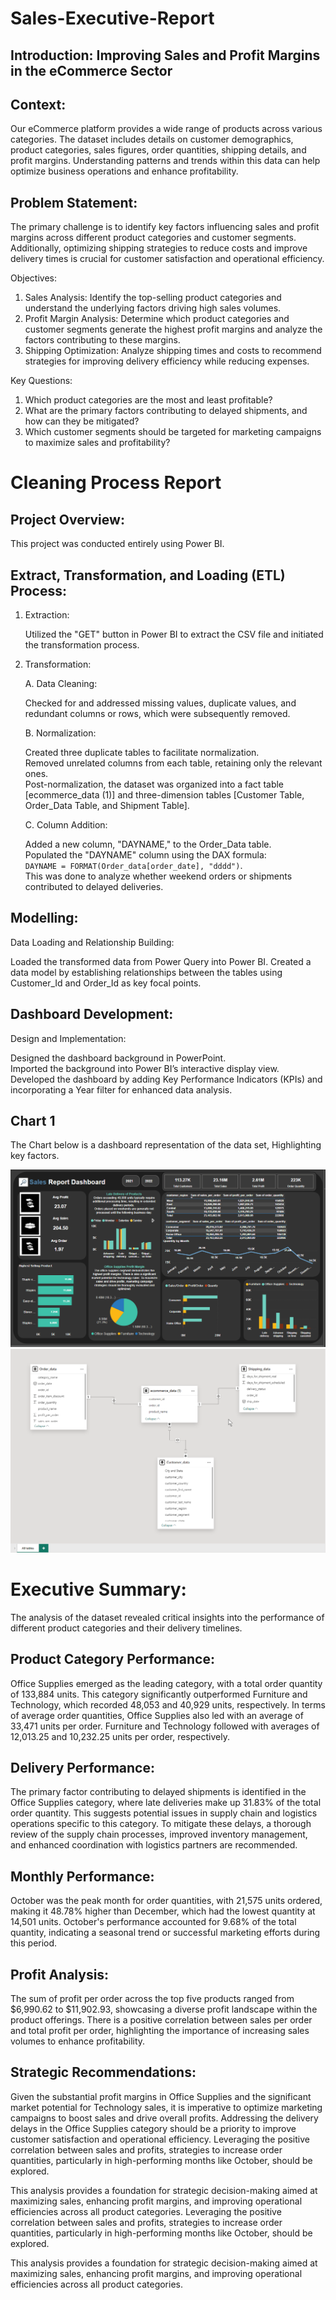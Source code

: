 # Sales-Executive-Report 

## Introduction: Improving Sales and Profit Margins in the eCommerce Sector

## Context:
Our eCommerce platform provides a wide range of products across various categories. The dataset includes details on customer demographics, product categories, sales figures, order quantities, shipping details, and profit margins. Understanding patterns and trends within this data can help optimize business operations and enhance profitability.

## Problem Statement:
The primary challenge is to identify key factors influencing sales and profit margins across different product categories and customer segments. Additionally, optimizing shipping strategies to reduce costs and improve delivery times is crucial for customer satisfaction and operational efficiency.

Objectives:
1. Sales Analysis: Identify the top-selling product categories and understand the underlying factors driving high sales volumes.
2. Profit Margin Analysis: Determine which product categories and customer segments generate the highest profit margins and analyze the factors contributing to these margins.
3. Shipping Optimization: Analyze shipping times and costs to recommend strategies for improving delivery efficiency while reducing expenses.

Key Questions:
1. Which product categories are the most and least profitable?
2. What are the primary factors contributing to delayed shipments, and how can they be mitigated?
3. Which customer segments should be targeted for marketing campaigns to maximize sales and profitability?


# Cleaning Process Report

## Project Overview:
This project was conducted entirely using Power BI.

## Extract, Transformation, and Loading (ETL) Process:		

1. Extraction:
   
   Utilized the "GET" button in Power BI to extract the CSV file and initiated the transformation process.

2. Transformation:

   A. Data Cleaning:
   
    Checked for and addressed missing values, duplicate values, and redundant columns or rows, which were subsequently removed.
 
   B. Normalization:
   								     
   Created three duplicate tables to facilitate normalization.			    
   Removed unrelated columns from each table, retaining only the relevant ones.           
   Post-normalization, the dataset was organized into a fact table [ecommerce_data (1)] and three-dimension tables [Customer Table, Order_Data Table, and Shipment Table].
 
    C. Column Addition:     								        

    Added a new column, "DAYNAME," to the Order_Data table.			   
    Populated the "DAYNAME" column using the DAX formula: 			
    `DAYNAME = FORMAT(Order_data[order_date], "dddd")`. 		               
   This was done to analyze whether weekend orders or shipments contributed to delayed deliveries.

## Modelling:
  
  Data Loading and Relationship Building:   
  
  Loaded the transformed data from Power Query into Power BI.
  Created a data model by establishing relationships between the tables using Customer_Id and Order_Id as key focal points.

## Dashboard Development:

  Design and Implementation:	
  
  Designed the dashboard background in PowerPoint.					
  Imported the background into Power BI’s interactive display view.	               
  Developed the dashboard by adding Key Performance Indicators (KPIs) and incorporating a Year filter for enhanced data analysis.


## Chart 1
The Chart below is a dashboard representation of the data set, Highlighting key factors.

![](project_Ecomm_screenshot.png)
![](RelationshipDiagram.png)

# Executive Summary:

The analysis of the dataset revealed critical insights into the performance of different product categories and their delivery timelines. 
## Product Category Performance:
Office Supplies emerged as the leading category, with a total order quantity of 133,884 units. This category significantly outperformed Furniture and Technology, which recorded 48,053 and 40,929 units, respectively. 
In terms of average order quantities, Office Supplies also led with an average of 33,471 units per order. Furniture and Technology followed with averages of 12,013.25 and 10,232.25 units per order, respectively.
## Delivery Performance:
The primary factor contributing to delayed shipments is identified in the Office Supplies category, where late deliveries make up 31.83% of the total order quantity. This suggests potential issues in supply chain and logistics operations specific to this category. To mitigate these delays, a thorough review of the supply chain processes, improved inventory management, and enhanced coordination with logistics partners are recommended.
## Monthly Performance:
October was the peak month for order quantities, with 21,575 units ordered, making it 48.78% higher than December, which had the lowest quantity at 14,501 units. October's performance accounted for 9.68% of the total quantity, indicating a seasonal trend or successful marketing efforts during this period.
## Profit Analysis:
The sum of profit per order across the top five products ranged from $6,990.62 to $11,902.93, showcasing a diverse profit landscape within the product offerings.
There is a positive correlation between sales per order and total profit per order, highlighting the importance of increasing sales volumes to enhance profitability.
## Strategic Recommendations:
Given the substantial profit margins in Office Supplies and the significant market potential for Technology sales, it is imperative to optimize marketing campaigns to boost sales and drive overall profits.
Addressing the delivery delays in the Office Supplies category should be a priority to improve customer satisfaction and operational efficiency. 
Leveraging the positive correlation between sales and profits, strategies to increase order quantities, particularly in high-performing months like October, should be explored.

This analysis provides a foundation for strategic decision-making aimed at maximizing sales, enhancing profit margins, and improving operational efficiencies across all product categories.
Leveraging the positive correlation between sales and profits, strategies to increase order quantities, particularly in high-performing months like October, should be explored.

This analysis provides a foundation for strategic decision-making aimed at maximizing sales, enhancing profit margins, and improving operational efficiencies across all product categories.


